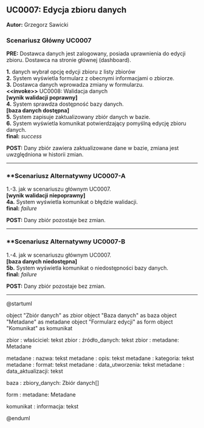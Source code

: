 ## UC0007: Edycja zbioru danych
**Autor:** Grzegorz Sawicki

### **Scenariusz Główny UC0007**
**PRE:** Dostawca danych jest zalogowany, posiada uprawnienia do edycji zbioru. Dostawca na stronie głównej (dashboard).

**1.** danych wybrał opcję edycji zbioru z listy zbiorów\
**2.** System wyświetla formularz z obecnymi informacjami o zbiorze.\
**3.** Dostawca danych wprowadza zmiany w formularzu.\
**<\<invoke>>** UC0008: Walidacja danych\
**[wynik walidacji poprawny]**\
**4.** System sprawdza dostępność bazy danych.\
**[baza danych dostępna]**\
**5.** System zapisuje zaktualizowany zbiór danych w bazie.\
**6.** System wyświetla komunikat potwierdzający pomyślną edycję zbioru danych.\
**final:** *success*

**POST:** Dany zbiór zawiera zaktualizowane dane w bazie, zmiana jest uwzględniona w historii zmian.

---

### **Scenariusz Alternatywny UC0007-A

1.-3. jak w scenariuszu głównym UC0007.\
**[wynik walidacji niepoprawny]**\
**4a.** System wyświetla komunikat o błędzie walidacji.\
**final:** *failure*

**POST:** Dany zbiór pozostaje bez zmian.

---

### **Scenariusz Alternatywny UC0007-B

1.-4. jak w scenariuszu głównym UC0007.\
**[baza danych niedostępna]**\
**5b.** System wyświetla komunikat o niedostępności bazy danych.\
**final:** *failure*

**POST:** Dany zbiór pozostaje bez zmian.

---

@startuml

object "Zbiór danych" as zbior
object "Baza danych" as baza
object "Metadane" as metadane
object "Formularz edycji" as form
object "Komunikat" as komunikat

zbior : właściciel: tekst
zbior : źródło_danych: tekst
zbior : metadane: Metadane

metadane : nazwa: tekst
metadane : opis: tekst
metadane : kategoria: tekst
metadane : format: tekst
metadane : data_utworzenia: tekst
metadane : data_aktualizacji: tekst

baza : zbiory_danych: Zbiór danych[]

form : metadane: Metadane

komunikat : informacja: tekst

@enduml